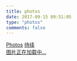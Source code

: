 ```yaml
---
title: photos
date: 2017-09-15 09:51:05
type: "photos"
comments: false
---
```

<link rel="stylesheet" href="./ins.css">
<div class="photos-btn-wrap">
	<a class="photos-btn active" href="javascript:void(0)">Photos</a>
	<a class="photos-btn" href="#">待续</a>
</div>
<div class="instagram itemscope">
	<a href="https://lovexinforever.github.io" target="_blank" class="open-ins">图片正在加载中…</a>
</div>
<script>
  (function() {
    var loadScript = function(path) {
      var $script = document.createElement('script')
      document.getElementsByTagName('body')[0].appendChild($script)
      $script.setAttribute('src', path)
    }
    setTimeout(function() {
      loadScript('./ins.js')
    }, 0)
  })()
</script>